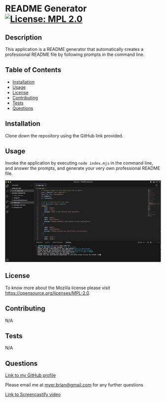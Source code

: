 # README Generator [![License: MPL 2.0](https://img.shields.io/badge/License-MPL_2.0-brightgreen.svg)](https://opensource.org/licenses/MPL-2.0)

## Description

This application is a README generator that automatically creates a professional README file by following prompts in the command line.

## Table of Contents

- [Installation](#installation)
- [Usage](#usage)
- [License](#license)
- [Contributing](#contributing)
- [Tests](#tests)
- [Questions](#questions)

## Installation

Clone down the repository using the GitHub link provided.

## Usage

Invoke the application by executing `node index.mjs` in the command line, and answer the prompts, and generate your very own professional README file.

![Alt text](<Assets/Screenshot 2023-08-15 at 9.31.29 AM.png>)

## License

To know more about the Mozilla license please visit https://opensource.org/licenses/MPL-2.0.

## Contributing

N/A

## Tests

N/A

## Questions

[Link to my GitHub profile](https://github.com/brianmyer)

Please email me at myer.brian@gmail.com for any further questions

[Link to Screencastify video](https://watch.screencastify.com/v/QSHREXtoT25VYd7q53ua)